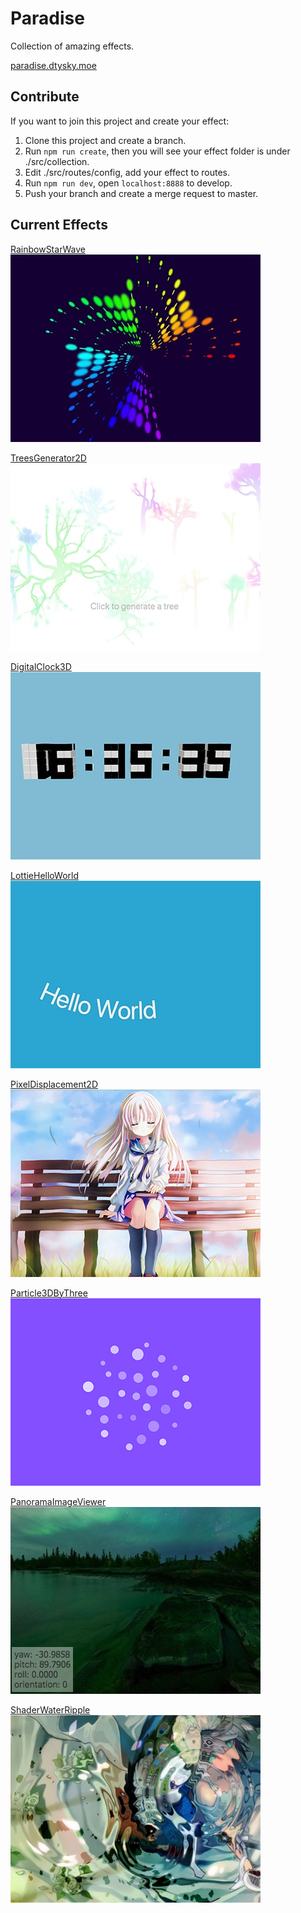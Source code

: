 # Paradise

Collection of amazing effects.

[paradise.dtysky.moe](paradise.dtysky.moe)

## Contribute

If you want to join this project and create your effect:  

1. Clone this project and create a branch.
2. Run `npm run create`, then you will see your effect folder is under ./src/collection.
3. Edit ./src/routes/config, add your effect to routes.
4. Run `npm run dev`, open `localhost:8888` to develop.
5. Push your branch and create a merge request to master.

## Current Effects

[RainbowStarWave](http://paradise.dtysky.moe/rainbow-star-wave)  
![RainbowStarWave](src/collection/RainbowStarWave/cover.jpg)  

[TreesGenerator2D](http://paradise.dtysky.moe/trees-generator-2d)  
![TreesGenerator2D](src/collection/TreesGenerator2D/cover.jpg)   

[DigitalClock3D](http://paradise.dtysky.moe/digital-clock-3d)  
![DigitalClock3D](src/collection/DigitalClock3D/cover.jpg)  

[LottieHelloWorld](http://paradise.dtysky.moe/lottie-hello-world)  
![LottieHelloWorld](src/collection/LottieHelloWorld/cover.jpg)    

[PixelDisplacement2D](http://paradise.dtysky.moe/pixel-displacement-2d)  
![PixelDisplacement2D](src/collection/PixelDisplacement2D/cover.jpg)    

[Particle3DByThree](http://paradise.dtysky.moe/particle-3d-by-three)  
![Particle3DByThree](src/collection/Particle3DByThree/cover.jpg)    

[PanoramaImageViewer](http://paradise.dtysky.moe/panorama-image-viewer)  
![PanoramaImageViewer](src/collection/PanoramaImageViewer/cover.jpg)    

[ShaderWaterRipple](http://paradise.dtysky.moe/shader-water-ripple)  
![ShaderWaterRipple](src/collection/ShaderWaterRipple/cover.jpg)    
